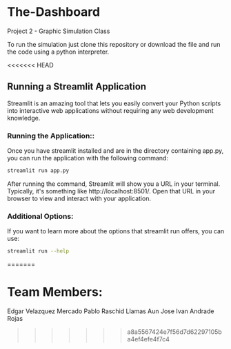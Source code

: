 # The-Dashboard
Project 2 - Graphic Simulation Class


To run the simulation just clone this repository or download the file and run the code using a python interpreter.

<<<<<<< HEAD
## Running a Streamlit Application

Streamlit is an amazing tool that lets you easily convert your Python scripts into interactive web applications without requiring any web development knowledge.

### Running the Application::

Once you have streamlit installed and are in the directory containing app.py, you can run the application with the following command:

```bash
streamlit run app.py
```

After running the command, Streamlit will show you a URL in your terminal. Typically, it's something like http://localhost:8501/. Open that URL in your browser to view and interact with your application.

### Additional Options:

If you want to learn more about the options that streamlit run offers, you can use:

```bash
streamlit run --help
```
=======
# Team Members:
Edgar Velazquez Mercado
Pablo Raschid Llamas Aun
Jose Ivan Andrade Rojas
>>>>>>> a8a5567424e7f56d7d62297105ba4ef4efe4f7c4
